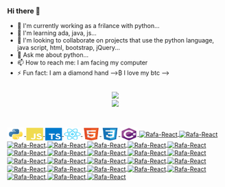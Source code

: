 ### Hi there 👋
- 🔭 I'm currently working as a frilance with python...
- 🌱 I'm learning ada, java, js...
- 👯 I'm looking to collaborate on projects that use the python language, java script, html, bootstrap, jQuery...
- 💬 Ask me about python...
- 📫 How to reach me: I am facing my computer
- ⚡ Fun fact: I am a diamond hand
-->₿ I love my btc
-->

##

<div align="center">
  <a href="https://github.com/bluekeysatellite">
  <img height="180em" src="https://github-readme-stats.vercel.app/api?username=bluekeysatellite&show_icons=true&theme=radical&include_all_commits=true&count_private=true"/><br>
  
  
 <img height="180em" src="https://github-readme-stats.vercel.app/api/top-langs/?username=bluekeysatellite&layout=compact&langs_count=7&theme=radical"/>
 <br>
</div>

##

<div style="display: inline_block"><br>
  <img align="center" alt="Rafa-Python" height="30" width="40" src="https://raw.githubusercontent.com/devicons/devicon/master/icons/python/python-original.svg">
  <img align="center" alt="Rafa-Js" height="30" width="40" src="https://raw.githubusercontent.com/devicons/devicon/master/icons/javascript/javascript-plain.svg">
  <img align="center" alt="Rafa-Ts" height="30" width="40" src="https://raw.githubusercontent.com/devicons/devicon/master/icons/typescript/typescript-plain.svg">
  <img align="center" alt="Rafa-React" height="30" width="40" src="https://raw.githubusercontent.com/devicons/devicon/master/icons/react/react-original.svg">
  <img align="center" alt="Rafa-HTML" height="30" width="40" src="https://raw.githubusercontent.com/devicons/devicon/master/icons/html5/html5-original.svg">
  <img align="center" alt="Rafa-CSS" height="30" width="40" src="https://raw.githubusercontent.com/devicons/devicon/master/icons/css3/css3-original.svg">

  <img align="center" alt="Rafa-Csharp" height="30" width="40" src="https://raw.githubusercontent.com/devicons/devicon/master/icons/csharp/csharp-original.svg">
 
   <img align="center" alt="Rafa-React" height="30" width="40" src="https://cdn.jsdelivr.net/gh/devicons/devicon/icons/blender/blender-original.svg" />
   <img align="center" alt="Rafa-React" height="30" width="40" src="https://cdn.jsdelivr.net/gh/devicons/devicon/icons/wordpress/wordpress-original.svg" />
   <img align="center" alt="Rafa-React" height="30" width="40" src="https://cdn.jsdelivr.net/gh/devicons/devicon/icons/vscode/vscode-original-wordmark.svg" />
   <img align="center" alt="Rafa-React" height="30" width="40" src="https://cdn.jsdelivr.net/gh/devicons/devicon/icons/vuejs/vuejs-original-wordmark.svg" />
   <img align="center" alt="Rafa-React" height="30" width="40"  src="https://cdn.jsdelivr.net/gh/devicons/devicon/icons/twitter/twitter-original.svg" />
   <img align="center" alt="Rafa-React" height="30" width="40" src="https://cdn.jsdelivr.net/gh/devicons/devicon/icons/slack/slack-original.svg" />
   <img align="center" alt="Rafa-React" height="30" width="40" src="https://cdn.jsdelivr.net/gh/devicons/devicon/icons/raspberrypi/raspberrypi-original.svg" />
   <img align="center" alt="Rafa-React" height="30" width="40" src="https://cdn.jsdelivr.net/gh/devicons/devicon/icons/redhat/redhat-original-wordmark.svg" />
   <img align="center" alt="Rafa-React" height="30" width="40" src="https://cdn.jsdelivr.net/gh/devicons/devicon/icons/pycharm/pycharm-original.svg" />
   <img align="center" alt="Rafa-React" height="30" width="40" src="https://cdn.jsdelivr.net/gh/devicons/devicon/icons/php/php-original.svg" />
   <img align="center" alt="Rafa-React" height="30" width="40" src="https://cdn.jsdelivr.net/gh/devicons/devicon/icons/opensuse/opensuse-original-wordmark.svg" />
   <img align="center" alt="Rafa-React" height="30" width="40" src="https://cdn.jsdelivr.net/gh/devicons/devicon/icons/nodejs/nodejs-original.svg" />
   <img align="center" alt="Rafa-React" height="30" width="40" src="https://cdn.jsdelivr.net/gh/devicons/devicon/icons/linkedin/linkedin-original.svg" />
   <img align="center" alt="Rafa-React" height="30" width="40" src="https://cdn.jsdelivr.net/gh/devicons/devicon/icons/java/java-original.svg" />
   <img align="center" alt="Rafa-React" height="30" width="40" src="https://cdn.jsdelivr.net/gh/devicons/devicon/icons/javascript/javascript-original.svg" />
    <img align="center" alt="Rafa-React" height="30" width="40" src="https://cdn.jsdelivr.net/gh/devicons/devicon/icons/illustrator/illustrator-plain.svg" />
    <img align="center" alt="Rafa-React" height="30" width="40" src="https://cdn.jsdelivr.net/gh/devicons/devicon/icons/inkscape/inkscape-original-wordmark.svg" />
    <img align="center" alt="Rafa-React" height="30" width="40"  src="https://cdn.jsdelivr.net/gh/devicons/devicon/icons/gimp/gimp-original.svg" />
    <img align="center" alt="Rafa-React" height="30" width="40" src="https://cdn.jsdelivr.net/gh/devicons/devicon/icons/git/git-original.svg" />
    <img align="center" alt="Rafa-React" height="30" width="40" src="https://cdn.jsdelivr.net/gh/devicons/devicon/icons/github/github-original.svg" />
    <img align="center" alt="Rafa-React" height="30" width="40" src="https://cdn.jsdelivr.net/gh/devicons/devicon/icons/gitlab/gitlab-original.svg" />
    <img align="center" alt="Rafa-React" height="30" width="40" src="https://cdn.jsdelivr.net/gh/devicons/devicon/icons/cplusplus/cplusplus-original.svg" />
    <img align="center" alt="Rafa-React" height="30" width="40" src="https://cdn.jsdelivr.net/gh/devicons/devicon/icons/csharp/csharp-original.svg" />
    <img align="center" alt="Rafa-React" height="30" width="40" src="https://cdn.jsdelivr.net/gh/devicons/devicon/icons/bootstrap/bootstrap-original-wordmark.svg" />
    <img align="center" alt="Rafa-React" height="30" width="40" src="https://cdn.jsdelivr.net/gh/devicons/devicon/icons/android/android-original.svg" />
          
</div>

 
 
